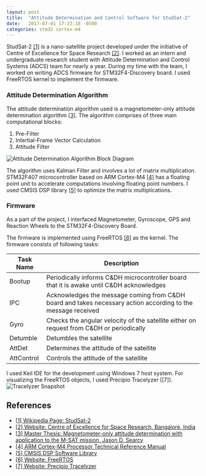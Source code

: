 ```yaml
---
layout: post
title:  "Attitude Determination and Control Software for StudSat-2"
date:   2017-07-01 17:33:18 -0500
categories: stm32 cortex-m4
---
```

StudSat-2 [[1]][ref_1] is a nano-satellite project developed under the initiative of Centre of Excellence for Space Research [[2]][ref_2]. I worked as an intern and undergraduate research student with Attitude Determination and Control Systems (ADCS) team for nearly a year. During my time with the team, I worked on writing ADCS firmware for STM32F4-Discovery board. I used FreeRTOS kernel to implement the firmware.

### Attitude Determination Algorithm

The attitude determination algorithm used is a magnetometer-only attitude determination algorithm [[3]][ref_3]. The algorithm comprises of three main computational blocks:

1. Pre-Filter
2. Intertial-Frame Vector Calculation
3. Attitude Filter

![Attitude Determination Algorithm Block Diagram]({{site.url}}/notes/docs/assets/images/Picture1.jpg)

The algorithm uses Kalman Filter and involves a lot of matrix multiplication. STM32F407 microcontroller based on ARM Cortex-M4 [[4]][ref_4] has a floating point unit to accelerate computations involving floating point numbers. I used CMSIS DSP library [[5]][ref_5] to optimize the matrix multiplications.

### Firmware
As a part of the project, I interfaced Magnetometer, Gyroscope, GPS and Reaction Wheels to the STM32F4-Discovery Board.

The firmware is implemented using FreeRTOS [[6]][ref_6] as the kernel. The firmware consists of following tasks:

| Task Name  | Description |
| ------------------- | ------------- |
| Bootup  | Periodically informs C&DH microcontroller board that it is awake until C&DH acknowledges  |
| IPC  | Acknowledges the message coming from C&DH board and takes necessary action according to the message received  |
|Gyro | Checks the angular velocity of the satellite either on request from C&DH or periodically |
| Detumble | Detumbles the satellite |
| AttDet | Determines the attitude of the satellite |
| AttControl | Controls the attitude of the satellite  |

I used Keil IDE for the development using Windows 7 host system. For visualizing the FreeRTOS objects, I used Precipio Tracelyzer [[7]].
![Tracelyzer Snapshot]({{site.url}}/notes/docs/assets/images/Picture2.png)



## References
* [[1] Wikipedia Page: StudSat-2][ref_1]
* [[2] Website: Centre of Excellence for Space Research, Bangalore, India][ref_2]
* [[3] Master Thesis: Magnetometer-only attitude determination with application to the M-SAT mission, Jason D. Searcy][ref_3]
* [[4] ARM Cortex-M4 Processor Technical Reference Manual][ref_4]
* [[5] CMSIS DSP Software Library][ref_5]
* [[6] Website: FreeRTOS][ref_6]
* [[7] Website: Precipio Tracelyzer][ref_7]

[ref_1]: https://en.wikipedia.org/wiki/StudSat-2
[ref_2]: https://www.nmit.ac.in/center-for-space-research.php
[ref_3]: https://scholarsmine.mst.edu/masters_theses/6892/
[ref_4]: https://developer.arm.com/documentation/100166/0001?lang=en
[ref_5]: https://www.keil.com/pack/doc/CMSIS/DSP/html/index.html
[ref_6]: https://www.freertos.org/
[ref_7]: https://percepio.com/tracealyzer/
